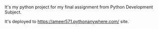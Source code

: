 It's my python project for my final assignment from Python Development Subject.

It's deployed to https://ameer571.pythonanywhere.com/ site.
